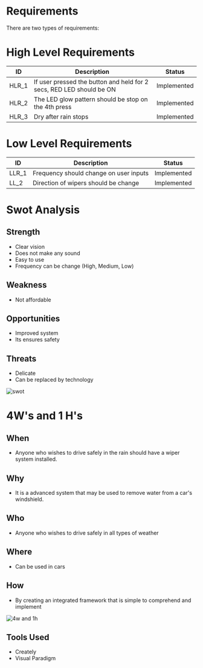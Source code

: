 # Requirements

There are two types of requirements:

# High Level Requirements


| ID | Description | Status |
| -------- | -------- | ---------- |
| HLR_1    |   If user pressed the button and held for 2 secs, RED LED should be ON |   Implemented        |
| HLR_2    |   The LED glow pattern should be stop on the 4th press |   Implemented        |
| HLR_3    |   Dry after rain stops | Implemented|






# Low Level Requirements

| ID | Description | Status |
| -------- | -------- | ---------- |
| LLR_1 | Frequency should change on user inputs | Implemented |
| LL_2 | Direction of wipers should be change | Implemented |






# Swot Analysis
 
## Strength

- Clear vision
- Does not make any sound
- Easy to use
- Frequency can be change (High, Medium, Low)

## Weakness

- Not affordable


## Opportunities
- Improved system
- Its ensures safety


## Threats

- Delicate
- Can be replaced by technology

![swot](https://user-images.githubusercontent.com/88372627/168010208-a3f11710-1114-40a1-8000-f1c6db460897.png)





# 4W's and 1 H's


## When 
- Anyone who wishes to drive safely in the rain should have a wiper system installed.



## Why
- It is a advanced system that may be used to remove water from a car's windshield.


## Who
- Anyone who wishes to drive safely in all types of weather



## Where
- Can be used in cars


## How

- By creating an integrated framework that is simple to comprehend and implement


![4w and 1h](https://user-images.githubusercontent.com/88372627/168013122-fad1c05d-afd7-492b-8111-8ea5a25a27cb.png)




## Tools Used
- Creately
- Visual Paradigm




